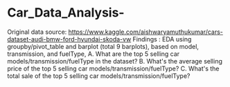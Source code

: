 # Car_Data_Analysis-

Original data source: https://www.kaggle.com/aishwaryamuthukumar/cars-dataset-audi-bmw-ford-hyundai-skoda-vw
Findings :
EDA using groupby/pivot_table and barplot (total 9 barplots), based on model, transmission, and fuelType,
A. What are the top 5 selling car models/transmission/fuelType in the dataset?
B. What's the average selling price of the top 5 selling car models/transmission/fuelType?
C. What's the total sale of the top 5 selling car models/transmission/fuelType?
